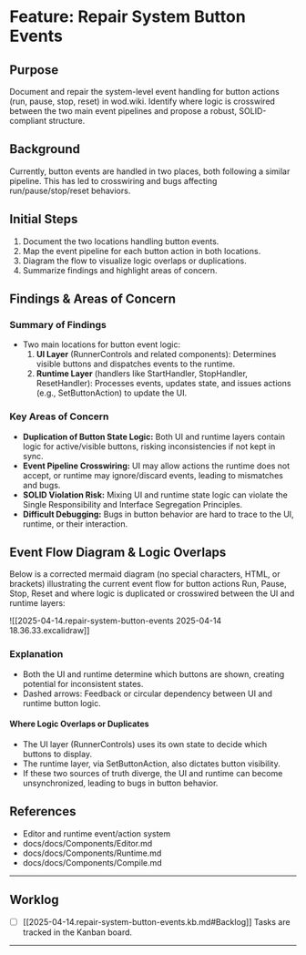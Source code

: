 # Feature: Repair System Button Events

## Purpose
Document and repair the system-level event handling for button actions (run, pause, stop, reset) in wod.wiki. Identify where logic is crosswired between the two main event pipelines and propose a robust, SOLID-compliant structure.

## Background
Currently, button events are handled in two places, both following a similar pipeline. This has led to crosswiring and bugs affecting run/pause/stop/reset behaviors.

## Initial Steps
1. Document the two locations handling button events.
2. Map the event pipeline for each button action in both locations.
3. Diagram the flow to visualize logic overlaps or duplications.
4. Summarize findings and highlight areas of concern.

## Findings & Areas of Concern

### Summary of Findings
- Two main locations for button event logic:
  1. **UI Layer** (RunnerControls and related components): Determines visible buttons and dispatches events to the runtime.
  2. **Runtime Layer** (handlers like StartHandler, StopHandler, ResetHandler): Processes events, updates state, and issues actions (e.g., SetButtonAction) to update the UI.

### Key Areas of Concern
- **Duplication of Button State Logic:** Both UI and runtime layers contain logic for active/visible buttons, risking inconsistencies if not kept in sync.
- **Event Pipeline Crosswiring:** UI may allow actions the runtime does not accept, or runtime may ignore/discard events, leading to mismatches and bugs.
- **SOLID Violation Risk:** Mixing UI and runtime state logic can violate the Single Responsibility and Interface Segregation Principles.
- **Difficult Debugging:** Bugs in button behavior are hard to trace to the UI, runtime, or their interaction.

## Event Flow Diagram & Logic Overlaps

Below is a corrected mermaid diagram (no special characters, HTML, or brackets) illustrating the current event flow for button actions Run, Pause, Stop, Reset and where logic is duplicated or crosswired between the UI and runtime layers:

![[2025-04-14.repair-system-button-events 2025-04-14 18.36.33.excalidraw]]
### Explanation
- Both the UI and runtime determine which buttons are shown, creating potential for inconsistent states.
- Dashed arrows: Feedback or circular dependency between UI and runtime button logic.

#### Where Logic Overlaps or Duplicates
- The UI layer (RunnerControls) uses its own state to decide which buttons to display.
- The runtime layer, via SetButtonAction, also dictates button visibility.
- If these two sources of truth diverge, the UI and runtime can become unsynchronized, leading to bugs in button behavior.

## References
- Editor and runtime event/action system
- docs/docs/Components/Editor.md
- docs/docs/Components/Runtime.md
- docs/docs/Components/Compile.md

---

## Worklog
- [ ] [[2025-04-14.repair-system-button-events.kb.md#Backlog]] Tasks are tracked in the Kanban board.

---
